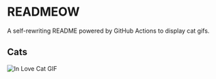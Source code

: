 # READMEOW

A self-rewriting README powered by GitHub Actions to display cat gifs.

## Cats

![In Love Cat GIF](https://media2.giphy.com/media/MDJ9IbxxvDUQM/200.gif?cid=9acd02daxjg5txlcoqjltyrk5egsekettvsi395yw0nfvq6p&ep=v1_gifs_search&rid=200.gif&ct=g)
